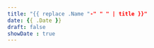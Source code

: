 ```yaml
---
title: "{{ replace .Name "-" " " | title }}"
date: {{ .Date }}
draft: false
showDate : true
---
```


